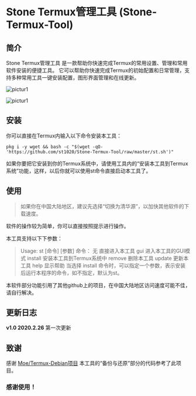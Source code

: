 # Stone Termux管理工具 (Stone-Termux-Tool)
## 简介
Stone Termux管理工具 是一款帮助你快速完成Termux的常用设置、管理和常用软件安装的便捷工具。
它可以帮助你快速完成Termux的初始配置和日常管理，支持多种常用工具一键安装配置，图形界面管理和在线更新。

![pictur1](https://github.com/st1020/Stone-Termux-Tool/raw/master/1.jpg)

![pictur1](https://github.com/st1020/Stone-Termux-Tool/raw/master/2.jpg)

## 安装
你可以直接在Termux内输入以下命令安装本工具：
```shell
pkg i -y wget && bash -c "$(wget -qO- 'https://github.com/st1020/Stone-Termux-Tool/raw/master/st.sh')"
```
如果你要把它安装到你的Termux系统中，请使用工具内的“安装本工具到Termux系统”功能，这样，以后你就可以使用st命令直接启动本工具了。

## 使用

> 如果你在中国大陆地区，建议先选择“切换为清华源”，以加快其他软件的下载速度。

软件的操作较为简单，你可以直接按照提示进行操作。

本工具支持以下下参数：

> Usage: st [命令] [参数]
>  命令：
>  无        直接进入本工具
>  gui       进入本工具的GUI模式
>  install   安装本工具到Termux系统中
>  remove    删除本工具
>  update    更新本工具
>  help      显示帮助
> 当选择 install 命令时，可以指定一个参数，表示安装后运行本程序的命令，如不指定，默认为st。

本软件部分功能引用了其他github上的项目，在中国大陆地区访问速度可能不佳，请自行解决。

## 更新日志

**v1.0 2020.2.26**
第一次更新

## 致谢

感谢 [Moe/Termux-Debian项目](https://gitee.com/mo2/Termux-Debian) 本工具的“备份与还原”部分的代码参考了此项目。

### 感谢使用！
